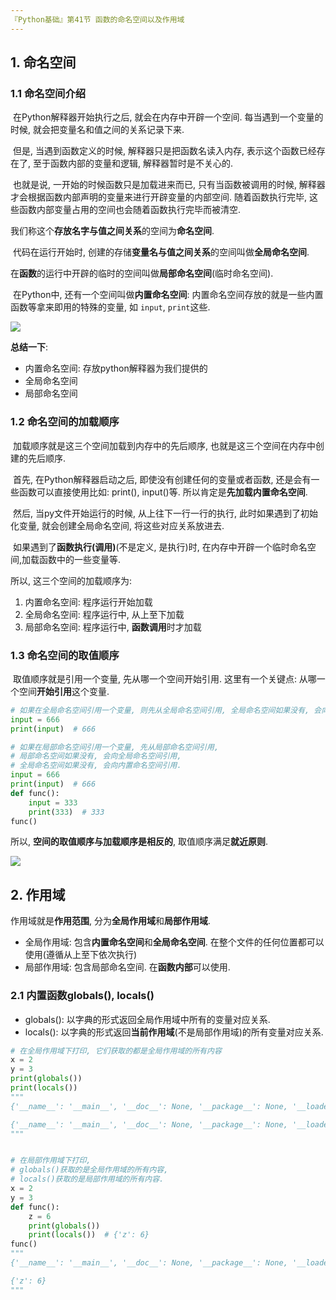 ```yaml
---
『Python基础』第41节 函数的命名空间以及作用域
---
```


## 1. 命名空间

### 1.1 命名空间介绍

​		在Python解释器开始执行之后, 就会在内存中开辟一个空间. 每当遇到一个变量的时候, 就会把变量名和值之间的关系记录下来. 

​		但是, 当遇到函数定义的时候, 解释器只是把函数名读入内存, 表示这个函数已经存在了, 至于函数内部的变量和逻辑, 解释器暂时是不关心的. 

​		也就是说, 一开始的时候函数只是加载进来而已, 只有当函数被调用的时候, 解释器才会根据函数内部声明的变量来进行开辟变量的内部空间. 随着函数执行完毕, 这些函数内部变量占用的空间也会随着函数执行完毕而被清空.

​		我们称这个**存放名字与值之间关系**的空间为**命名空间**.

​		代码在运行开始时, 创建的存储**变量名与值之间关系**的空间叫做**全局命名空间**.

​		在**函数**的运行中开辟的临时的空间叫做**局部命名空间**(临时命名空间).

​		在Python中, 还有一个空间叫做**内置命名空间**: 内置命名空间存放的就是一些内置函数等拿来即用的特殊的变量, 如 `input`, `print`这些. 

![](http://assets.processon.com/chart_image/5d6a059ce4b0f42553463875.png)

**总结一下**: 

- 内置命名空间: 存放python解释器为我们提供的
- 全局命名空间
- 局部命名空间

### 1.2 命名空间的加载顺序

​		加载顺序就是这三个空间加载到内存中的先后顺序, 也就是这三个空间在内存中创建的先后顺序.

​		首先, 在Python解释器启动之后, 即使没有创建任何的变量或者函数, 还是会有一些函数可以直接使用比如: print(), input()等. 所以肯定是**先加载内置命名空间**.

​		然后, 当py文件开始运行的时候, 从上往下一行一行的执行, 此时如果遇到了初始化变量, 就会创建全局命名空间, 将这些对应关系放进去.

​		如果遇到了**函数执行(调用)**(不是定义, 是执行)时, 在内存中开辟一个临时命名空间,加载函数中的一些变量等.

所以, 这三个空间的加载顺序为:

1. 内置命名空间: 程序运行开始加载
2. 全局命名空间: 程序运行中, 从上至下加载
3. 局部命名空间: 程序运行中, **函数调用**时才加载

### 1.3 命名空间的取值顺序

​		取值顺序就是引用一个变量, 先从哪一个空间开始引用. 这里有一个关键点: 从哪一个空间**开始引用**这个变量.

```python
# 如果在全局命名空间引用一个变量, 则先从全局命名空间引用, 全局命名空间如果没有, 会向内置命名空间引用
input = 666
print(input)  # 666

# 如果在局部命名空间引用一个变量, 先从局部命名空间引用,
# 局部命名空间如果没有, 会向全局命名空间引用,
# 全局命名空间如果没有, 会向内置命名空间引用.
input = 666
print(input)  # 666
def func():
    input = 333
    print(333)  # 333
func()
```

所以, **空间的取值顺序与加载顺序是相反的**, 取值顺序满足**就近原则**.

![](http://assets.processon.com/chart_image/5d6a0bc8e4b0fb9fe2d3e19f.png)

## 2. 作用域

作用域就是**作用范围**, 分为**全局作用域**和**局部作用域**.

- 全局作用域: 包含**内置命名空间**和**全局命名空间**. 在整个文件的任何位置都可以使用(遵循从上至下依次执行)
- 局部作用域: 包含局部命名空间. 在**函数内部**可以使用.

### 2.1 内置函数globals(), locals()

- globals(): 以字典的形式返回全局作用域中所有的变量对应关系.
- locals(): 以字典的形式返回**当前作用域**(不是局部作用域)的所有变量对应关系.

```python
# 在全局作用域下打印, 它们获取的都是全局作用域的所有内容
x = 2
y = 3
print(globals())
print(locals())
"""
{'__name__': '__main__', '__doc__': None, '__package__': None, '__loader__': <_frozen_importlib_external.SourceFileLoader object at 0x000002A90F966908>, '__spec__': None, '__annotations__': {}, '__builtins__': <module 'builtins' (built-in)>, '__file__': 'E:/Project/Python_Road/0. 测试/1. 代码测试.py', '__cached__': None, 'x': 2, 'y': 3}

{'__name__': '__main__', '__doc__': None, '__package__': None, '__loader__': <_frozen_importlib_external.SourceFileLoader object at 0x000002A90F966908>, '__spec__': None, '__annotations__': {}, '__builtins__': <module 'builtins' (built-in)>, '__file__': 'E:/Project/Python_Road/0. 测试/1. 代码测试.py', '__cached__': None, 'x': 2, 'y': 3}
"""


# 在局部作用域下打印, 
# globals()获取的是全局作用域的所有内容,
# locals()获取的是局部作用域的所有内容.
x = 2
y = 3
def func():
    z = 6
	print(globals())
	print(locals())  # {'z': 6}
func()
"""
{'__name__': '__main__', '__doc__': None, '__package__': None, '__loader__': <_frozen_importlib_external.SourceFileLoader object at 0x0000021CAA586908>, '__spec__': None, '__annotations__': {}, '__builtins__': <module 'builtins' (built-in)>, '__file__': 'E:/Project/Python_Road/0. 测试/1. 代码测试.py', '__cached__': None, 'x': 2, 'y': 3, 'func': <function func at 0x0000021CAA664BF8>}

{'z': 6}
"""
```

